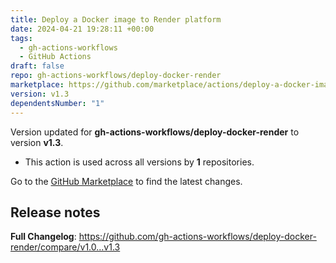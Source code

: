 ```yaml
---
title: Deploy a Docker image to Render platform
date: 2024-04-21 19:28:11 +00:00
tags:
  - gh-actions-workflows
  - GitHub Actions
draft: false
repo: gh-actions-workflows/deploy-docker-render
marketplace: https://github.com/marketplace/actions/deploy-a-docker-image-to-render-platform
version: v1.3
dependentsNumber: "1"
---
```



Version updated for **gh-actions-workflows/deploy-docker-render** to version **v1.3**.
- This action is used across all versions by **1** repositories.

Go to the [GitHub Marketplace](https://github.com/marketplace/actions/deploy-a-docker-image-to-render-platform) to find the latest changes.

## Release notes

**Full Changelog**: https://github.com/gh-actions-workflows/deploy-docker-render/compare/v1.0...v1.3

